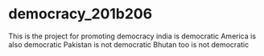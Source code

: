 # democracy_201b206
This is the project for promoting democracy
india is democratic
America is also democratic
Pakistan is not democratic
Bhutan too is not democratic